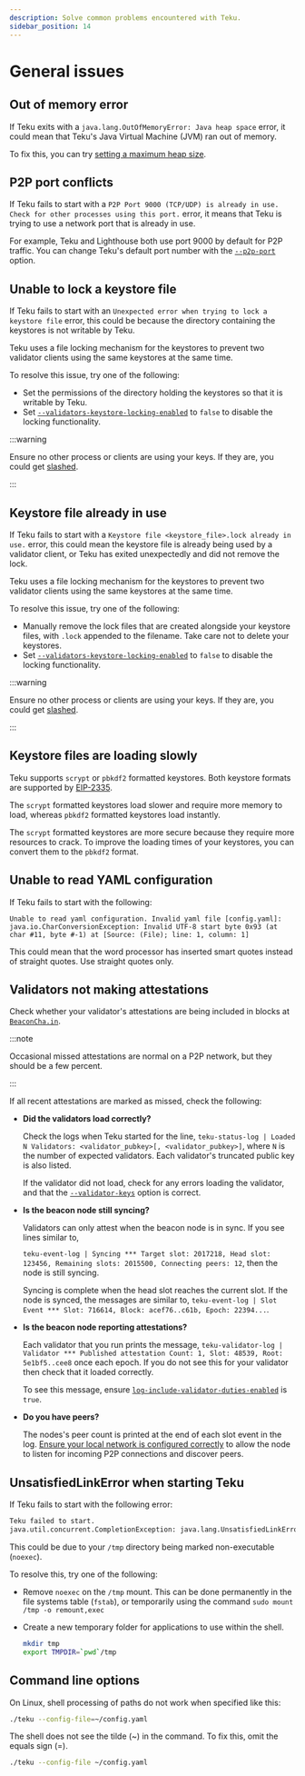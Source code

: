 ```yaml
---
description: Solve common problems encountered with Teku.
sidebar_position: 14
---
```


# General issues

## Out of memory error

If Teku exits with a `java.lang.OutOfMemoryError: Java heap space` error, it could mean that Teku's Java Virtual Machine (JVM) ran out of memory.

To fix this, you can try [setting a maximum heap size].

## P2P port conflicts

If Teku fails to start with a `P2P Port 9000 (TCP/UDP) is already in use. Check for other processes using this port.` error, it means that Teku is trying to use a network port that is already in use.

For example, Teku and Lighthouse both use port 9000 by default for P2P traffic. You can change Teku's default port number with the [`--p2p-port`](../../reference/cli/index.md#p2p-port) option.

## Unable to lock a keystore file

If Teku fails to start with an `Unexpected error when trying to lock a keystore file` error, this could be because the directory containing the keystores is not writable by Teku.

Teku uses a file locking mechanism for the keystores to prevent two validator clients using the same keystores at the same time.

To resolve this issue, try one of the following:

- Set the permissions of the directory holding the keystores so that it is writable by Teku.
- Set [`--validators-keystore-locking-enabled`](../../reference/cli/index.md#validators-keystore-locking-enabled) to `false` to disable the locking functionality.

:::warning

Ensure no other process or clients are using your keys. If they are, you could get [slashed].

:::

## Keystore file already in use

If Teku fails to start with a `Keystore file <keystore_file>.lock already in use.` error, this could mean the keystore file is already being used by a validator client, or Teku has exited unexpectedly and did not remove the lock.

Teku uses a file locking mechanism for the keystores to prevent two validator clients using the same keystores at the same time.

To resolve this issue, try one of the following:

- Manually remove the lock files that are created alongside your keystore files, with `.lock` appended to the filename. Take care not to delete your keystores.
- Set [`--validators-keystore-locking-enabled`](../../reference/cli/index.md#validators-keystore-locking-enabled) to `false` to disable the locking functionality.

:::warning

Ensure no other process or clients are using your keys. If they are, you could get [slashed].

:::

## Keystore files are loading slowly

Teku supports `scrypt` or `pbkdf2` formatted keystores. Both keystore formats are supported by [EIP-2335].

The `scrypt` formatted keystores load slower and require more memory to load, whereas `pbkdf2` formatted keystores load instantly.

The `scrypt` formatted keystores are more secure because they require more resources to crack. To improve the loading times of your keystores, you can convert them to the `pbkdf2` format.

## Unable to read YAML configuration

If Teku fails to start with the following:

```
Unable to read yaml configuration. Invalid yaml file [config.yaml]:
java.io.CharConversionException: Invalid UTF-8 start byte 0x93 (at char #11, byte #-1) at [Source: (File); line: 1, column: 1]
```

This could mean that the word processor has inserted smart quotes instead of straight quotes. Use straight quotes only.

## Validators not making attestations

Check whether your validator's attestations are being included in blocks at [`BeaconCha.in`](https://beaconcha.in/).

:::note

Occasional missed attestations are normal on a P2P network, but they should be a few percent.

:::

If all recent attestations are marked as missed, check the following:

- **Did the validators load correctly?**

  Check the logs when Teku started for the line, `teku-status-log | Loaded N Validators: <validator_pubkey>[, <validator_pubkey>]`, where `N` is the number of expected validators. Each validator's truncated public key is also listed.

  If the validator did not load, check for any errors loading the validator, and that the [`--validator-keys`](../../reference/cli/index.md#validator-keys) option is correct.

- **Is the beacon node still syncing?**

  Validators can only attest when the beacon node is in sync. If you see lines similar to,

  `teku-event-log | Syncing *** Target slot: 2017218, Head slot: 123456, Remaining slots: 2015500, Connecting peers: 12`, then the node is still syncing.

  Syncing is complete when the head slot reaches the current slot. If the node is synced, the messages are similar to, `teku-event-log | Slot Event *** Slot: 716614, Block: acef76..c61b, Epoch: 22394...`.

- **Is the beacon node reporting attestations?**

  Each validator that you run prints the message, `teku-validator-log | Validator *** Published attestation Count: 1, Slot: 48539, Root: 5e1bf5..cee8` once each epoch. If you do not see this for your validator then check that it loaded correctly.

  To see this message, ensure [`log-include-validator-duties-enabled`](../../reference/cli/index.md#log-include-validator-duties-enabled) is `true`.

- **Do you have peers?**

  The nodes's peer count is printed at the end of each slot event in the log. [Ensure your local network is configured correctly] to allow the node to listen for incoming P2P connections and discover peers.

## UnsatisfiedLinkError when starting Teku

If Teku fails to start with the following error:

```bash
Teku failed to start.
java.util.concurrent.CompletionException: java.lang.UnsatisfiedLinkError: /tmp/librocksdbjni8697586722914603821.so...
```

This could be due to your `/tmp` directory being marked non-executable (`noexec`).

To resolve this, try one of the following:

- Remove `noexec` on the `/tmp` mount. This can be done permanently in the file systems table (`fstab`), or temporarily using the command `sudo mount /tmp -o remount,exec`

- Create a new temporary folder for applications to use within the shell.

  ```bash
  mkdir tmp
  export TMPDIR=`pwd`/tmp
  ```

## Command line options

On Linux, shell processing of paths do not work when specified like this:

```bash
./teku --config-file=~/config.yaml
```

The shell does not see the tilde (~) in the command. To fix this, omit the equals sign (=).

```bash
./teku --config-file ~/config.yaml
```

<!-- links -->

[Ensure your local network is configured correctly]: ../find-and-connect/improve-connectivity.md
[EIP-2335]: https://eips.ethereum.org/EIPS/eip-2335
[slashed]: ../../concepts/slashing-protection.md
[setting a maximum heap size]: ../../get-started/manage-memory.md
